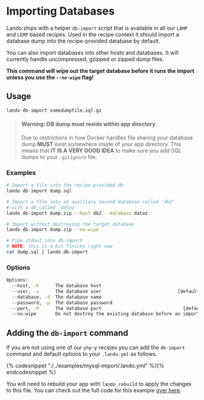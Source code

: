 Importing Databases
===================

Lando ships with a helper `db-import` script that is available in all our `LAMP` and `LEMP` based recipes. Used in the recipe context it should import a database dump into the recipe-provided database by default.

You can also import databases into other hosts and databases. It will currently handle uncompressed, gzipped or zipped dump files.

**This command will wipe out the target database before it runs the import unless you use the `--no-wipe` flag!**

Usage
-----

```bash
lando db-import somedumpfile.sql.gz
```

> #### Warning::DB dump must reside within app directory
>
> Due to restrictions in how Docker handles file sharing your database dump **MUST** exist somewhere inside of your app directory. This means that **IT IS A VERY GOOD IDEA** to make sure you add SQL dumps to your `.gitignore` file.

### Examples

```bash
# Import a file into the recipe-provided db
lando db-import dump.sql

# Import a file into an auxiliary second database called 'db2'
# with a db called `dataz`
lando db-import dump.zip --host db2 --database dataz

# Import without destroying the target database
lando db-import dump.zip --no-wipe

# Pipe stdout into db-import
# NOTE: this is a bit finicky right now
cat dump.sql | lando db-import
```

### Options

```bash
Options:
  --host, -h      The database host
  --user, -u      The database user                            [default: "root"]
  --database, -d  The database name
  --password, -p  The database password
  --port, -P      The database port                              [default: 3306]
  --no-wipe       Do not destroy the existing database before an import
```

Adding the `db-import` command
------------------------------

If you are not using one of our `php`-y recipes you can add the `db-import` command and default options to your `.lando.yml` as follows.

{% codesnippet "./../examples/mysql-import/.lando.yml" %}{% endcodesnippet %}

You will need to rebuild your app with `lando rebuild` to apply the changes to this file. You can check out the full code for this example [over here](https://github.com/lando/lando/tree/master/examples/mysql-import).

